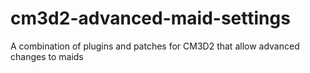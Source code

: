 # cm3d2-advanced-maid-settings
A combination of plugins and patches for CM3D2 that allow advanced changes to maids
